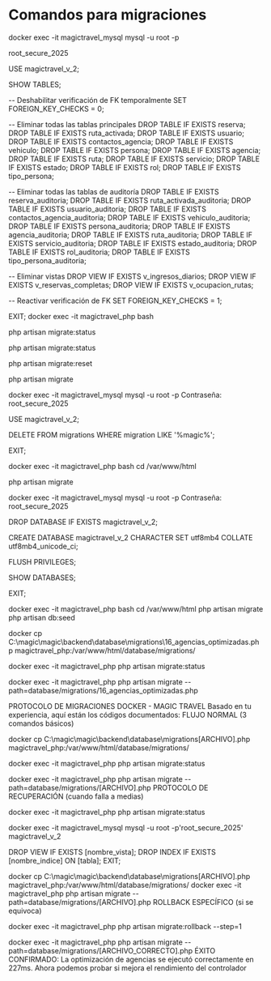 # Comandos para migraciones

<!-- Para entrar al servidor de la base de datos, usa este comando: -->

docker exec -it magictravel_mysql mysql -u root -p

<!-- la contraseña de root de MySQL es: -->

root_secure_2025

<!-- Una vez dentro de MySQL, puedes seleccionar la base de datos: -->

USE magictravel_v_2;

<!-- Y verificar las tablas actuales: -->

SHOW TABLES;

<!-- Si confirmas, aquí están los comandos para limpiar completamente: -->

-- Deshabilitar verificación de FK temporalmente
SET FOREIGN_KEY_CHECKS = 0;

-- Eliminar todas las tablas principales
DROP TABLE IF EXISTS reserva;
DROP TABLE IF EXISTS ruta_activada;
DROP TABLE IF EXISTS usuario;
DROP TABLE IF EXISTS contactos_agencia;
DROP TABLE IF EXISTS vehiculo;
DROP TABLE IF EXISTS persona;
DROP TABLE IF EXISTS agencia;
DROP TABLE IF EXISTS ruta;
DROP TABLE IF EXISTS servicio;
DROP TABLE IF EXISTS estado;
DROP TABLE IF EXISTS rol;
DROP TABLE IF EXISTS tipo_persona;

-- Eliminar todas las tablas de auditoría
DROP TABLE IF EXISTS reserva_auditoria;
DROP TABLE IF EXISTS ruta_activada_auditoria;
DROP TABLE IF EXISTS usuario_auditoria;
DROP TABLE IF EXISTS contactos_agencia_auditoria;
DROP TABLE IF EXISTS vehiculo_auditoria;
DROP TABLE IF EXISTS persona_auditoria;
DROP TABLE IF EXISTS agencia_auditoria;
DROP TABLE IF EXISTS ruta_auditoria;
DROP TABLE IF EXISTS servicio_auditoria;
DROP TABLE IF EXISTS estado_auditoria;
DROP TABLE IF EXISTS rol_auditoria;
DROP TABLE IF EXISTS tipo_persona_auditoria;

-- Eliminar vistas
DROP VIEW IF EXISTS v_ingresos_diarios;
DROP VIEW IF EXISTS v_reservas_completas;
DROP VIEW IF EXISTS v_ocupacion_rutas;

-- Reactivar verificación de FK
SET FOREIGN_KEY_CHECKS = 1;

<!-- Ahora sal de MySQL y vamos a ejecutar las nuevas migraciones desde Laravel: -->

EXIT;
docker exec -it magictravel_php bash

<!-- Veamos el estado actual: -->

php artisan migrate:status

<!-- Si aparecen como "Ran", necesitamos resetear el registro de migraciones. Ejecuta: -->

<!-- # Ver qué migraciones están registradas -->

php artisan migrate:status

<!-- # Si las migraciones aparecen como ejecutadas, resetea el estado -->

php artisan migrate:reset

<!-- # Luego ejecuta las migraciones nuevamente -->

php artisan migrate

<!-- si se desea eliminar migraciones -->

docker exec -it magictravel_mysql mysql -u root -p
Contraseña: root_secure_2025

<!-- Luego ejecuta: -->

USE magictravel_v_2;

<!-- -- Limpiar solo las migraciones de Magic Travel, manteniendo las de Laravel -->

DELETE FROM migrations WHERE migration LIKE '%magic%';

<!-- -- Verificar que solo queden las migraciones de Laravel -->

<!-- SELECT * FROM migrations; -->

<!-- Sal de MySQL: -->

EXIT;

<!-- Entra nuevamente al contenedor PHP: -->

docker exec -it magictravel_php bash
cd /var/www/html

<!-- Ahora ejecuta las migraciones: -->

php artisan migrate

<!-- Entra a MySQL: -->

<!-- eliminar la db -->

docker exec -it magictravel_mysql mysql -u root -p
Contraseña: root_secure_2025

<!-- Elimina y recrea la base de datos: -->
<!-- sql-- Eliminar la base de datos completa -->

DROP DATABASE IF EXISTS magictravel_v_2;

<!-- -- Recrear la base de datos vacía -->

CREATE DATABASE magictravel_v_2 CHARACTER SET utf8mb4 COLLATE utf8mb4_unicode_ci;

<!-- -- Otorgar permisos al usuario de aplicación -->

<!-- GRANT ALL PRIVILEGES ON magictravel_v_2.* TO 'mt_app'@'%'; -->

FLUSH PRIVILEGES;

<!-- -- Verificar que se creó correctamente -->

SHOW DATABASES;

<!-- Sal de MySQL: -->

EXIT;

<!-- Ahora entra al contenedor PHP y ejecuta las migraciones desde cero: -->

docker exec -it magictravel_php bash
cd /var/www/html
php artisan migrate
php artisan db:seed

<!-- # 1. Copiar archivo local al contenedor -->

docker cp C:\magic\magic\backend\database\migrations\16_agencias_optimizadas.php magictravel_php:/var/www/html/database/migrations/

<!-- # 2. Ver status de migraciones (opcional) -->

docker exec -it magictravel_php php artisan migrate:status

<!-- # 3. Ejecutar migración específica -->

docker exec -it magictravel_php php artisan migrate --path=database/migrations/16_agencias_optimizadas.php

PROTOCOLO DE MIGRACIONES DOCKER - MAGIC TRAVEL
Basado en tu experiencia, aquí están los códigos documentados:
FLUJO NORMAL (3 comandos básicos)

<!-- # 1. Copiar archivo local al contenedor -->

docker cp C:\magic\magic\backend\database\migrations\[ARCHIVO].php magictravel_php:/var/www/html/database/migrations/

<!-- # 2. Ver status de migraciones (opcional) -->

docker exec -it magictravel_php php artisan migrate:status

<!-- # 3. Ejecutar migración específica -->

docker exec -it magictravel_php php artisan migrate --path=database/migrations/[ARCHIVO].php
PROTOCOLO DE RECUPERACIÓN (cuando falla a medias)

<!-- # 1. Ver qué migraciones están registradas -->

docker exec -it magictravel_php php artisan migrate:status

<!-- # 2. Si la migración aparece como "Pending" (falló parcialmente) -->
<!-- # Limpiar objetos residuales manualmente: -->

docker exec -it magictravel_mysql mysql -u root -p'root_secure_2025' magictravel_v_2

<!-- # 3. En MySQL, eliminar todo lo que pudo haberse creado: -->

DROP VIEW IF EXISTS [nombre_vista];
DROP INDEX IF EXISTS [nombre_indice] ON [tabla];
EXIT;

<!-- # 4. Recopiar archivo corregido y ejecutar -->

docker cp C:\magic\magic\backend\database\migrations\[ARCHIVO].php magictravel_php:/var/www/html/database/migrations/
docker exec -it magictravel_php php artisan migrate --path=database/migrations/[ARCHIVO].php
ROLLBACK ESPECÍFICO (si se equivoca)

<!-- # Rollback de las últimas N migraciones -->

docker exec -it magictravel_php php artisan migrate:rollback --step=1

<!-- # Restaurar migración eliminada por error -->

docker exec -it magictravel_php php artisan migrate --path=database/migrations/[ARCHIVO_CORRECTO].php
ÉXITO CONFIRMADO: La optimización de agencias se ejecutó correctamente en 227ms. Ahora podemos probar si mejora el rendimiento del controlador

